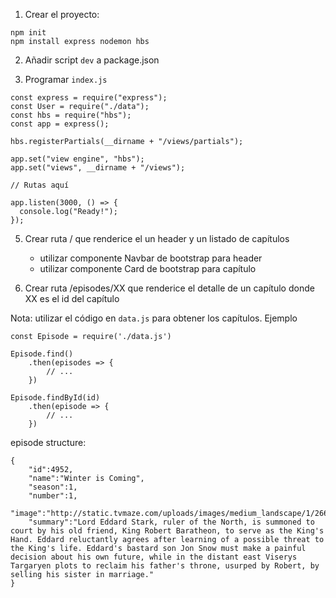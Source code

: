 1. Crear el proyecto:

```
npm init
npm install express nodemon hbs
```

2. Añadir script `dev` a package.json

3. Programar `index.js`

```
const express = require("express");
const User = require("./data");
const hbs = require("hbs");
const app = express();

hbs.registerPartials(__dirname + "/views/partials");

app.set("view engine", "hbs");
app.set("views", __dirname + "/views");

// Rutas aquí

app.listen(3000, () => {
  console.log("Ready!");
});

```

5. Crear ruta / que renderice el un header y un listado de capítulos

   - utilizar componente Navbar de bootstrap para header
   - utilizar componente Card de bootstrap para capítulo

6. Crear ruta /episodes/XX que renderice el detalle de un capítulo donde XX es el id del capítulo

Nota: utilizar el código en `data.js` para obtener los capítulos. Ejemplo

```
const Episode = require('./data.js')

Episode.find()
    .then(episodes => {
        // ...
    })

Episode.findById(id)
    .then(episode => {
        // ...
    })
```

episode structure:

```
{
    "id":4952,
    "name":"Winter is Coming",
    "season":1,
    "number":1,
    "image":"http://static.tvmaze.com/uploads/images/medium_landscape/1/2668.jpg",
    "summary":"Lord Eddard Stark, ruler of the North, is summoned to court by his old friend, King Robert Baratheon, to serve as the King's Hand. Eddard reluctantly agrees after learning of a possible threat to the King's life. Eddard's bastard son Jon Snow must make a painful decision about his own future, while in the distant east Viserys Targaryen plots to reclaim his father's throne, usurped by Robert, by selling his sister in marriage."
}
```
